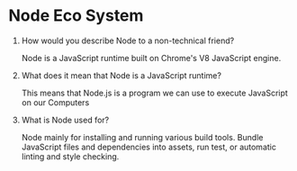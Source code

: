 # Node Eco System

1. How would you describe Node to a non-technical friend?

   Node is a JavaScript runtime built on Chrome's V8 JavaScript engine.

2. What does it mean that Node is a JavaScript runtime?

   This means that Node.js is a program we can use to execute JavaScript on our Computers

3. What is Node used for?

   Node mainly for installing and running various build tools. Bundle JavaScript files and dependencies into assets, run test, or automatic linting and style checking.
